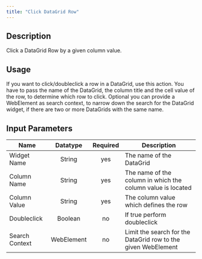 ```yaml
---
title: "Click DataGrid Row"
---
```

## Description
Click a DataGrid Row by a given column value.

## Usage
If you want to click/doubleclick a row in a DataGrid, use this action. You have to pass the name of the DataGrid, the column title and the cell value of the row, to determine which row to click. Optional you can provide a WebElement as search context, to narrow down the search for the DataGrid widget, if there are two or more DataGrids with the same name.      

## Input Parameters
Name | Datatype | Required | Description
---- | :--------: | :--------: | ---------------
Widget Name | String | yes | The name of the DataGrid
Column Name | String | yes | The name of the column in which the column value is located
Column Value | String | yes | The column value which defines the row
Doubleclick | Boolean | no | If true perform doubleclick
Search Context | WebElement | no | Limit the search for the DataGrid row to the given WebElement
